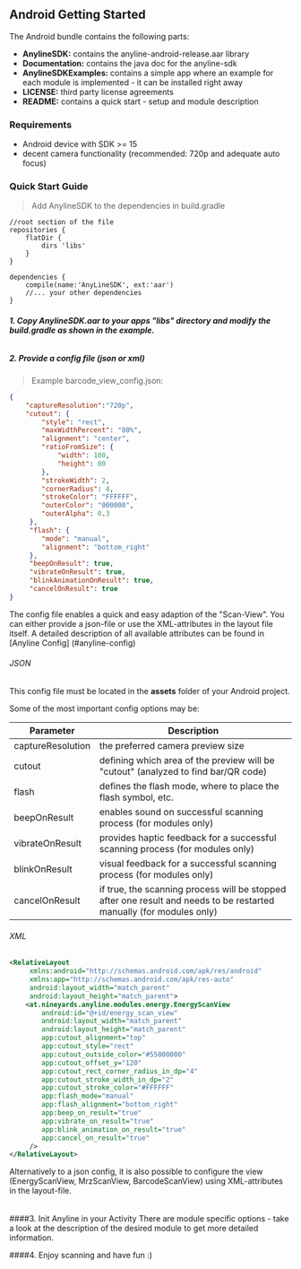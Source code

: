 ## Android Getting Started ##

The Android bundle contains the following parts:

- **AnylineSDK:**      contains the anyline-android-release.aar library
- **Documentation:**    contains the java doc for the anyline-sdk
- **AnylineSDKExamples:**      contains a simple app where an example for each module is implemented - it can be installed right away
- **LICENSE:** 			third party license agreements
- **README:**			contains a quick start - setup and module description


### Requirements

- Android device with SDK >= 15
- decent camera functionality (recommended: 720p and adequate auto focus)


### Quick Start Guide
> Add AnylineSDK to the dependencies in build.gradle

```plaintext
//root section of the file
repositories {
    flatDir {
        dirs 'libs'
    }
}

dependencies {
    compile(name:'AnyLineSDK', ext:'aar')
    //... your other dependencies
}
```

##### 1. Copy AnylineSDK.aar to your apps "libs" directory and modify the build.gradle as shown in the example.

###### &NewLine;  

##### 2. Provide a config file (json or xml)

> Example barcode_view_config.json:

```json
{
	"captureResolution":"720p",
  	"cutout": {
		"style": "rect",
		"maxWidthPercent": "80%",
		"alignment": "center",
		"ratioFromSize": {
	     	"width": 100,
	     	"height": 80
		},
		"strokeWidth": 2,
		"cornerRadius": 4,
		"strokeColor": "FFFFFF",
		"outerColor": "000000",
		"outerAlpha": 0.3
	 },
	 "flash": {
		"mode": "manual",
	 	"alignment": "bottom_right"
	 },
	 "beepOnResult": true,
	 "vibrateOnResult": true,
	 "blinkAnimationOnResult": true,
	 "cancelOnResult": true
}
```

The config file enables a quick and easy adaption of the "Scan-View". You can either provide a json-file or use the XML-attributes in the layout file itself.
A detailed description of all available attributes can be found in [Anyline Config] (#anyline-config)

###### JSON

This config file must be located in the **assets** folder of your Android project.

Some of the most important config options may be:

Parameter | Description
-------- | -----------
captureResolution | the preferred camera preview size
cutout | defining which area of the preview will be "cutout" (analyzed to find bar/QR code)
flash | defines the flash mode, where to place the flash symbol, etc.
beepOnResult | enables sound on successful scanning process (for modules only)
vibrateOnResult | provides haptic feedback for a successful scanning process (for modules only)
blinkOnResult |  visual feedback for a successful scanning process (for modules only)
cancelOnResult | if true, the scanning process will be stopped after one result and needs to be restarted manually (for modules only)

###### XML


```xml
<RelativeLayout
	 xmlns:android="http://schemas.android.com/apk/res/android"
	 xmlns:app="http://schemas.android.com/apk/res-auto"
	 android:layout_width="match_parent"
	 android:layout_height="match_parent">
	<at.nineyards.anyline.modules.energy.EnergyScanView
	    android:id="@+id/energy_scan_view"
	    android:layout_width="match_parent"
	    android:layout_height="match_parent"
	    app:cutout_alignment="top"
	    app:cutout_style="rect"
	    app:cutout_outside_color="#55000000"
	    app:cutout_offset_y="120"
	    app:cutout_rect_corner_radius_in_dp="4"
	    app:cutout_stroke_width_in_dp="2"
	    app:cutout_stroke_color="#FFFFFF"
	    app:flash_mode="manual"
	    app:flash_alignment="bottom_right"
	    app:beep_on_result="true"
	    app:vibrate_on_result="true"
	    app:blink_animation_on_result="true"
	    app:cancel_on_result="true"
	 />
</RelativeLayout>
```

Alternatively to a json config, it is also possible to configure the view (EnergyScanView, MrzScanView, BarcodeScanView) using XML-attributes in the layout-file.

###### &NewLine;  

####3. Init Anyline in your Activity
There are module specific options - take a look at the description of the desired module to get more detailed information.

####4. Enjoy scanning and have fun :)
